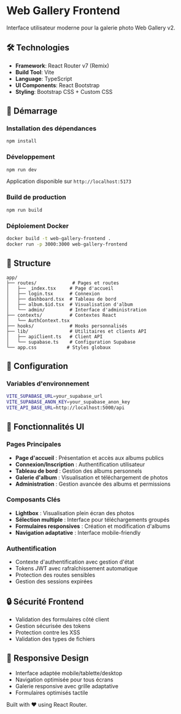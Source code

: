 # Web Gallery Frontend

Interface utilisateur moderne pour la galerie photo Web Gallery v2.

## 🛠️ Technologies

- **Framework**: React Router v7 (Remix)
- **Build Tool**: Vite
- **Language**: TypeScript
- **UI Components**: React Bootstrap
- **Styling**: Bootstrap CSS + Custom CSS

## 🚀 Démarrage

### Installation des dépendances
```bash
npm install
```

### Développement
```bash
npm run dev
```
Application disponible sur `http://localhost:5173`

### Build de production
```bash
npm run build
```

### Déploiement Docker
```bash
docker build -t web-gallery-frontend .
docker run -p 3000:3000 web-gallery-frontend
```

## 📁 Structure

```
app/
├── routes/             # Pages et routes
│   ├── _index.tsx     # Page d'accueil
│   ├── login.tsx      # Connexion
│   ├── dashboard.tsx  # Tableau de bord
│   ├── album.$id.tsx  # Visualisation d'album
│   └── admin/         # Interface d'administration
├── contexts/          # Contextes React
│   └── AuthContext.tsx
├── hooks/             # Hooks personnalisés
├── lib/               # Utilitaires et clients API
│   ├── apiClient.ts   # Client API
│   └── supabase.ts    # Configuration Supabase
└── app.css           # Styles globaux
```

## 🔧 Configuration

### Variables d'environnement
```bash
VITE_SUPABASE_URL=your_supabase_url
VITE_SUPABASE_ANON_KEY=your_supabase_anon_key
VITE_API_BASE_URL=http://localhost:5000/api
```

## 🎨 Fonctionnalités UI

### Pages Principales
- **Page d'accueil** : Présentation et accès aux albums publics
- **Connexion/Inscription** : Authentification utilisateur
- **Tableau de bord** : Gestion des albums personnels
- **Galerie d'album** : Visualisation et téléchargement de photos
- **Administration** : Gestion avancée des albums et permissions

### Composants Clés
- **Lightbox** : Visualisation plein écran des photos
- **Sélection multiple** : Interface pour téléchargements groupés
- **Formulaires responsives** : Création et modification d'albums
- **Navigation adaptative** : Interface mobile-friendly

### Authentification
- Contexte d'authentification avec gestion d'état
- Tokens JWT avec rafraîchissement automatique
- Protection des routes sensibles
- Gestion des sessions expirées

## 🔒 Sécurité Frontend

- Validation des formulaires côté client
- Gestion sécurisée des tokens
- Protection contre les XSS
- Validation des types de fichiers

## 📱 Responsive Design

- Interface adaptée mobile/tablette/desktop
- Navigation optimisée pour tous écrans
- Galerie responsive avec grille adaptative
- Formulaires optimisés tactile

Built with ❤️ using React Router.
